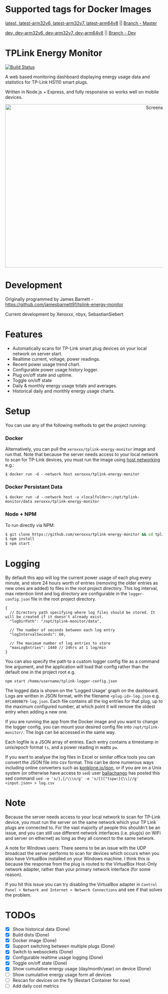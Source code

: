 # Supported tags for Docker Images

[latest, latest-arm32v6, latest-arm32v7, latest-arm64v8](https://hub.docker.com/r/xeroxxx/tplink-energy-monitor/tags) || [Branch - Master](https://github.com/xeroxxx/tplink-energy-monitor/tree/master)

[dev, dev-arm32v6, dev-arm32v7, dev-arm64v8](https://hub.docker.com/r/xeroxxx/tplink-energy-monitor/tags) || [Branch - Dev](https://github.com/Xeroxxx/tplink-energy-monitor/tree/dev)

# TPLink Energy Monitor
[![Build Status](https://travis-ci.org/Xeroxxx/tplink-energy-monitor.svg?branch=master)](https://travis-ci.org/xeroxxx/tplink-energy-monitor)

A web based monitoring dashboard displaying energy usage data and statistics for TP-Link HS110 smart plugs.

Written in Node.js + Express, and fully responsive so works well on mobile devices.

<p align="center">
  <img alt="Screenshot" src="https://i.imgur.com/cNqXYU4.png" height="521" width="960">
</p>

# Development

Originally programmed by James Barnett - https://github.com/jamesbarnett91/tplink-energy-monitor

Current development by Xeroxxx, nbyx, SebastianSiebert

# Features
- Automatically scans for TP-Link smart plug devices on your local network on server start.
- Realtime current, voltage, power readings.
- Recent power usage trend chart.
- Configurable power usage history logger.
- Plug on/off state and uptime.
- Toggle on/off state
- Daily & monthly energy usage totals and averages.
- Historical daily and monthly energy usage charts.

# Setup
You can use any of the following methods to get the project running:

### Docker
Alternatively, you can pull the `xeroxxx/tplink-energy-monitor` image and run that.
Note that because the server needs access to your local network to scan for TP-Link devices, you must run the image using [host networking](https://docs.docker.com/network/host/) e.g.:
```
$ docker run -d --network host xeroxxx/tplink-energy-monitor
```
### Docker Persistant Data
```
$ docker run -d --network host -v <localfolder>:/opt/tplink-monitor/data xeroxxx/tplink-energy-monitor
```


### Node + NPM

To run directly via NPM:
```sh
$ git clone https://github.com/xeroxxx/tplink-energy-monitor && cd tplink-energy-monitor
$ npm install
$ npm start
```

# Logging
By default this app will log the current power usage of each plug every minute, and store 24 hours worth of entries (removing the older entries as new ones are added) to files in the root project directory. This log interval, max retention limit and log directory are configurable in the `logger-config.json` file in the root project directory.
```
{
  // Directory path specifying where log files should be stored. It will be created if it doesn't already exist.
  "logDirPath": "/opt/tplink-monitor/data",

  // The number of seconds between each log entry
  "logIntervalSeconds": 60,

  // The maximum number of log entries to store
  "maxLogEntries": 1440 // 24hrs at 1 log/min
}
```

You can also specify the path to a custom logger config file as a command line argument, and the application will load that config rather than the default one in the project root e.g.
```
npm start /home/username/tplink-logger-config.json
```

The logged data is shown on the 'Logged Usage' graph on the dashboard.
Logs are written in JSON format, with the filename `<plug-id>-log.json` e.g. `8FCA808B79-log.json`. Each file contains all the log entries for that plug, up to the maximum configured number, at which point it will remove the oldest entry when adding a new one.

If you are running the app from the Docker image and you want to change the logger config, you can mount your desired config file into `/opt/tplink-monitor/`. The logs can be accessed in the same way.

Each logfile is a JSON array of entries. Each entry contains a timestamp in unix/epoch format `ts`, and a power reading in watts `pw`.

If you want to analyse the log files in Excel or similar office tools you can convert the JSON file into csv format. This can be done numerous ways including online converters such as [konklone.io/json](https://konklone.io/json/), or if you are on a Unix system (or otherwise have access to `sed`) user [ballachango](https://github.com/jamesbarnett91/tplink-energy-monitor/issues/6#issuecomment-433663873) has posted this sed command `sed -e 's/},{/\\\n/g' -e 's/[]["tspw:}{\\]//g' <input.json> > log.csv`

# Note
Because the server needs access to your local network to scan for TP-Link device, you must run the server on the same network which your TP Link plugs are connected to. For the vast majority of people this shouldn't be an issue, and you can still use different network interfaces (i.e. plug(s) on WiFi and server on ethernet) as long as they all connect to the same network.

A note for Windows users: There seems to be an issue with the UDP broadcast the server performs to scan for devices which occurs when you also have VirtualBox installed on your Windows machine. I think this is because the response from the plug is routed to the VirtualBox Host-Only network adapter, rather than your primary network interface (for some reason).

If you hit this issue you can try disabling the VirtualBox adapter in `Control Panel > Network and Internet > Network Connections` and see if that solves the problem.

# TODOs
- [x] Show historical data (Done)
- [x] Build dists (Done)
- [x] Docker image (Done)
- [x] Support switching between multiple plugs (Done)
- [x] Switch to websockets (Done)
- [x] Configurable realtime usage logging (Done)
- [x] Toggle on/off state (Done)
- [x] Show cumulative energy usage (day/month/year) on device (Done)
- [ ] Show cumulative energy usage form all devices
- [ ] Rescan for devices on the fly (Restart Container for now)
- [ ] Add daily cost metrics
